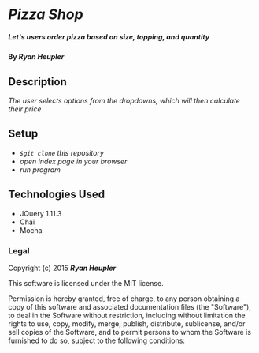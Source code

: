 # _Pizza Shop_

##### _Let's users order pizza based on size, topping, and quantity_

#### By _**Ryan Heupler**_

## Description

_The user selects options from the dropdowns, which will then calculate their price_

## Setup

* _`$git clone` this repository_
* _open index page in your browser_
* _run program_

## Technologies Used

* JQuery 1.11.3
* Chai
* Mocha

### Legal

Copyright (c) 2015 **_Ryan Heupler_**

This software is licensed under the MIT license.

Permission is hereby granted, free of charge, to any person obtaining a copy
of this software and associated documentation files (the "Software"), to deal
in the Software without restriction, including without limitation the rights
to use, copy, modify, merge, publish, distribute, sublicense, and/or sell
copies of the Software, and to permit persons to whom the Software is
furnished to do so, subject to the following conditions:
